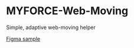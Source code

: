 # MYFORCE-Web-Moving
Simple, adaptive web-moving helper

[Figma sample](https://www.figma.com/file/8os0eHNLBeTxhlkUaIC61p/%D0%92%D0%B5%D0%B1-%D0%BF%D0%B5%D1%80%D0%B5%D0%B5%D0%B7%D0%B4?node-id=3%3A2)
